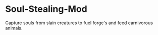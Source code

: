 # Soul-Stealing-Mod
Capture souls from slain creatures to fuel forge's and feed carnivorous animals.
